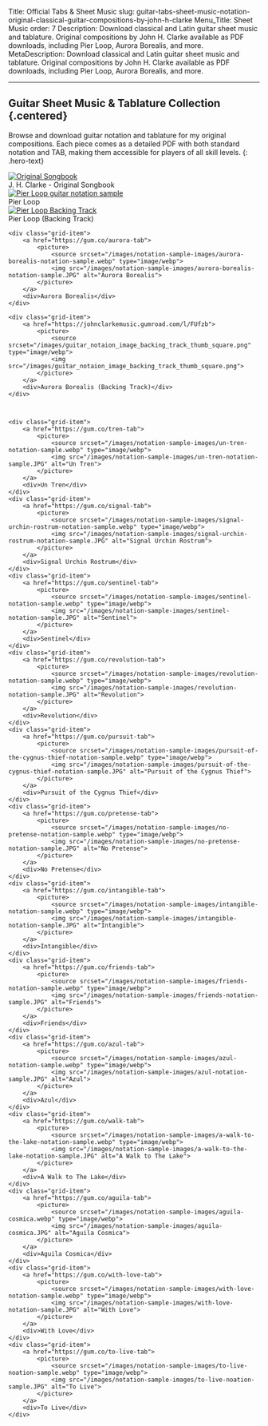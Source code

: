 Title: Official Tabs & Sheet Music
slug: guitar-tabs-sheet-music-notation-original-classical-guitar-compositions-by-john-h-clarke
Menu_Title: Sheet Music
order: 7
Description: Download classical and Latin guitar sheet music and tablature. Original compositions by John H. Clarke available as PDF downloads, including Pier Loop, Aurora Borealis, and more.
MetaDescription: Download classical and Latin guitar sheet music and tablature. Original compositions by John H. Clarke available as PDF downloads, including Pier Loop, Aurora Borealis, and more.

---

## Guitar Sheet Music & Tablature Collection {.centered}

Browse and download guitar notation and tablature for my original compositions. Each piece comes as a detailed PDF with both standard notation and TAB, making them accessible for players of all skill levels.
{: .hero-text}

<div class="composition-grid">
    <div class="grid-item">
        <a href="https://gum.co/ABqtxe">
            <picture>
                <source srcset="/images/jhc-songbook-image.webp" type="image/webp">
                <img src="/images/jhc-songbook-image.jpg" alt="Original Songbook">
            </picture>
        </a>
        <div>J. H. Clarke - Original Songbook</div>
    </div>
    <div class="grid-item">
        <a href="https://johnclarkemusic.gumroad.com/l/jwuin">
            <picture>
                <source srcset="/images/notation-sample-images/Pier-Loop-notation-sample.webp" type="image/webp">
                <img src="/images/notation-sample-images/Pier-Loop-notation-sample.JPG" alt="Pier Loop guitar notation sample">
            </picture>
        </a>
        <div>Pier Loop</div>
    </div>
    <div class="grid-item">
    <a href="https://johnclarkemusic.gumroad.com/l/pier-loop-backing-track">
        <picture>
            <source srcset="/images/guitar_notaion_image_backing_track_thumb_square.png" type="image/webp">
            <img src="/images/guitar_notaion_image_backing_track_thumb_square.png" alt="Pier Loop Backing Track">
        </picture>
    </a>
    <div>Pier Loop (Backing Track)</div>
    </div>


    <div class="grid-item">
        <a href="https://gum.co/aurora-tab">
            <picture>
                <source srcset="/images/notation-sample-images/aurora-borealis-notation-sample.webp" type="image/webp">
                <img src="/images/notation-sample-images/aurora-borealis-notation-sample.JPG" alt="Aurora Borealis">
            </picture>
        </a>
        <div>Aurora Borealis</div>
    </div>

    <div class="grid-item">
        <a href="https://johnclarkemusic.gumroad.com/l/FUfzb">
            <picture>
                <source srcset="/images/guitar_notaion_image_backing_track_thumb_square.png" type="image/webp">
                <img src="/images/guitar_notaion_image_backing_track_thumb_square.png">
            </picture>
        </a>
        <div>Aurora Borealis (Backing Track)</div>
    </div>



    <div class="grid-item">
        <a href="https://gum.co/tren-tab">
            <picture>
                <source srcset="/images/notation-sample-images/un-tren-notation-sample.webp" type="image/webp">
                <img src="/images/notation-sample-images/un-tren-notation-sample.JPG" alt="Un Tren">
            </picture>
        </a>
        <div>Un Tren</div>
    </div>
    <div class="grid-item">
        <a href="https://gum.co/signal-tab">
            <picture>
                <source srcset="/images/notation-sample-images/signal-urchin-rostrum-notation-sample.webp" type="image/webp">
                <img src="/images/notation-sample-images/signal-urchin-rostrum-notation-sample.JPG" alt="Signal Urchin Rostrum">
            </picture>
        </a>
        <div>Signal Urchin Rostrum</div>
    </div>
    <div class="grid-item">
        <a href="https://gum.co/sentinel-tab">
            <picture>
                <source srcset="/images/notation-sample-images/sentinel-notation-sample.webp" type="image/webp">
                <img src="/images/notation-sample-images/sentinel-notation-sample.JPG" alt="Sentinel">
            </picture>
        </a>
        <div>Sentinel</div>
    </div>
    <div class="grid-item">
        <a href="https://gum.co/revolution-tab">
            <picture>
                <source srcset="/images/notation-sample-images/revolution-notation-sample.webp" type="image/webp">
                <img src="/images/notation-sample-images/revolution-notation-sample.JPG" alt="Revolution">
            </picture>
        </a>
        <div>Revolution</div>
    </div>
    <div class="grid-item">
        <a href="https://gum.co/pursuit-tab">
            <picture>
                <source srcset="/images/notation-sample-images/pursuit-of-the-cygnus-thief-notation-sample.webp" type="image/webp">
                <img src="/images/notation-sample-images/pursuit-of-the-cygnus-thief-notation-sample.JPG" alt="Pursuit of the Cygnus Thief">
            </picture>
        </a>
        <div>Pursuit of the Cygnus Thief</div>
    </div>
    <div class="grid-item">
        <a href="https://gum.co/pretense-tab">
            <picture>
                <source srcset="/images/notation-sample-images/no-pretense-notation-sample.webp" type="image/webp">
                <img src="/images/notation-sample-images/no-pretense-notation-sample.JPG" alt="No Pretense">
            </picture>
        </a>
        <div>No Pretense</div>
    </div>
    <div class="grid-item">
        <a href="https://gum.co/intangible-tab">
            <picture>
                <source srcset="/images/notation-sample-images/intangible-notation-sample.webp" type="image/webp">
                <img src="/images/notation-sample-images/intangible-notation-sample.JPG" alt="Intangible">
            </picture>
        </a>
        <div>Intangible</div>
    </div>
    <div class="grid-item">
        <a href="https://gum.co/friends-tab">
            <picture>
                <source srcset="/images/notation-sample-images/friends-notation-sample.webp" type="image/webp">
                <img src="/images/notation-sample-images/friends-notation-sample.JPG" alt="Friends">
            </picture>
        </a>
        <div>Friends</div>
    </div>
    <div class="grid-item">
        <a href="https://gum.co/azul-tab">
            <picture>
                <source srcset="/images/notation-sample-images/azul-notation-sample.webp" type="image/webp">
                <img src="/images/notation-sample-images/azul-notation-sample.JPG" alt="Azul">
            </picture>
        </a>
        <div>Azul</div>
    </div>
    <div class="grid-item">
        <a href="https://gum.co/walk-tab">
            <picture>
                <source srcset="/images/notation-sample-images/a-walk-to-the-lake-notation-sample.webp" type="image/webp">
                <img src="/images/notation-sample-images/a-walk-to-the-lake-notation-sample.JPG" alt="A Walk to The Lake">
            </picture>
        </a>
        <div>A Walk to The Lake</div>
    </div>
    <div class="grid-item">
        <a href="https://gum.co/aguila-tab">
            <picture>
                <source srcset="/images/notation-sample-images/aguila-cosmica.webp" type="image/webp">
                <img src="/images/notation-sample-images/aguila-cosmica.JPG" alt="Aguila Cosmica">
            </picture>
        </a>
        <div>Aguila Cosmica</div>
    </div>
    <div class="grid-item">
        <a href="https://gum.co/with-love-tab">
            <picture>
                <source srcset="/images/notation-sample-images/with-love-notation-sample.webp" type="image/webp">
                <img src="/images/notation-sample-images/with-love-notation-sample.JPG" alt="With Love">
            </picture>
        </a>
        <div>With Love</div>
    </div>
    <div class="grid-item">
        <a href="https://gum.co/to-live-tab">
            <picture>
                <source srcset="/images/notation-sample-images/to-live-noation-sample.webp" type="image/webp">
                <img src="/images/notation-sample-images/to-live-noation-sample.JPG" alt="To Live">
            </picture>
        </a>
        <div>To Live</div>
    </div>
</div>
